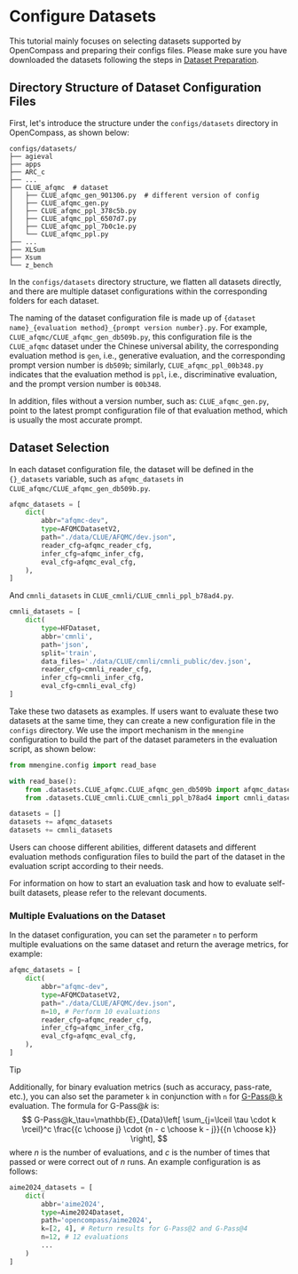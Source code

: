 # Configure Datasets

This tutorial mainly focuses on selecting datasets supported by OpenCompass and preparing their configs files. Please make sure you have downloaded the datasets following the steps in [Dataset Preparation](../get_started/installation.md#dataset-preparation).

## Directory Structure of Dataset Configuration Files

First, let's introduce the structure under the `configs/datasets` directory in OpenCompass, as shown below:

```
configs/datasets/
├── agieval
├── apps
├── ARC_c
├── ...
├── CLUE_afqmc  # dataset
│   ├── CLUE_afqmc_gen_901306.py  # different version of config
│   ├── CLUE_afqmc_gen.py
│   ├── CLUE_afqmc_ppl_378c5b.py
│   ├── CLUE_afqmc_ppl_6507d7.py
│   ├── CLUE_afqmc_ppl_7b0c1e.py
│   └── CLUE_afqmc_ppl.py
├── ...
├── XLSum
├── Xsum
└── z_bench
```

In the `configs/datasets` directory structure, we flatten all datasets directly, and there are multiple dataset configurations within the corresponding folders for each dataset.

The naming of the dataset configuration file is made up of `{dataset name}_{evaluation method}_{prompt version number}.py`. For example, `CLUE_afqmc/CLUE_afqmc_gen_db509b.py`, this configuration file is the `CLUE_afqmc` dataset under the Chinese universal ability, the corresponding evaluation method is `gen`, i.e., generative evaluation, and the corresponding prompt version number is `db509b`; similarly, `CLUE_afqmc_ppl_00b348.py` indicates that the evaluation method is `ppl`, i.e., discriminative evaluation, and the prompt version number is `00b348`.

In addition, files without a version number, such as: `CLUE_afqmc_gen.py`, point to the latest prompt configuration file of that evaluation method, which is usually the most accurate prompt.

## Dataset Selection

In each dataset configuration file, the dataset will be defined in the `{}_datasets` variable, such as `afqmc_datasets` in `CLUE_afqmc/CLUE_afqmc_gen_db509b.py`.

```python
afqmc_datasets = [
    dict(
        abbr="afqmc-dev",
        type=AFQMCDatasetV2,
        path="./data/CLUE/AFQMC/dev.json",
        reader_cfg=afqmc_reader_cfg,
        infer_cfg=afqmc_infer_cfg,
        eval_cfg=afqmc_eval_cfg,
    ),
]
```

And `cmnli_datasets` in `CLUE_cmnli/CLUE_cmnli_ppl_b78ad4.py`.

```python
cmnli_datasets = [
    dict(
        type=HFDataset,
        abbr='cmnli',
        path='json',
        split='train',
        data_files='./data/CLUE/cmnli/cmnli_public/dev.json',
        reader_cfg=cmnli_reader_cfg,
        infer_cfg=cmnli_infer_cfg,
        eval_cfg=cmnli_eval_cfg)
]
```

Take these two datasets as examples. If users want to evaluate these two datasets at the same time, they can create a new configuration file in the `configs` directory. We use the import mechanism in the `mmengine` configuration to build the part of the dataset parameters in the evaluation script, as shown below:

```python
from mmengine.config import read_base

with read_base():
    from .datasets.CLUE_afqmc.CLUE_afqmc_gen_db509b import afqmc_datasets
    from .datasets.CLUE_cmnli.CLUE_cmnli_ppl_b78ad4 import cmnli_datasets

datasets = []
datasets += afqmc_datasets
datasets += cmnli_datasets
```

Users can choose different abilities, different datasets and different evaluation methods configuration files to build the part of the dataset in the evaluation script according to their needs.

For information on how to start an evaluation task and how to evaluate self-built datasets, please refer to the relevant documents.


### Multiple Evaluations on the Dataset

In the dataset configuration, you can set the parameter `n` to perform multiple evaluations on the same dataset and return the average metrics, for example:

```python
afqmc_datasets = [
    dict(
        abbr="afqmc-dev",
        type=AFQMCDatasetV2,
        path="./data/CLUE/AFQMC/dev.json",
        n=10, # Perform 10 evaluations
        reader_cfg=afqmc_reader_cfg,
        infer_cfg=afqmc_infer_cfg,
        eval_cfg=afqmc_eval_cfg,
    ),
]
```
> [!TIP]
> Additionally, for binary evaluation metrics (such as accuracy, pass-rate, etc.), you can also set the parameter `k` in conjunction with `n` for [G-Pass@ k](http://arxiv.org/abs/2412.13147) evaluation. The formula for G-Pass@$k$ is: $$ G-Pass@k_\tau=\mathbb{E}_{Data}\left[ \sum_{j=\lceil \tau \cdot k \rceil}^c \frac{{c \choose j} \cdot {n - c \choose k - j}}{{n \choose k}} \right], $$ where $n$ is the number of evaluations, and $c$ is the number of times that passed or were correct out of $n$ runs. An example configuration is as follows:

```python
aime2024_datasets = [
    dict(
        abbr='aime2024',
        type=Aime2024Dataset,
        path='opencompass/aime2024',
        k=[2, 4], # Return results for G-Pass@2 and G-Pass@4
        n=12, # 12 evaluations
        ...
    )
]
```